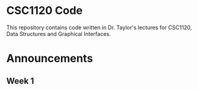 # CSC1120 Code
This repository contains code written in Dr. Taylor's lectures
for CSC1120, Data Structures and Graphical Interfaces.

# Announcements

## Week 1

